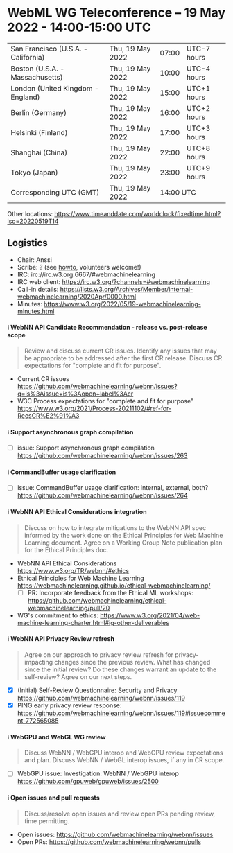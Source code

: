 # WebML WG Teleconference – 19 May 2022 - 14:00-15:00 UTC

<table>
<tr><td> San Francisco (U.S.A. - California) <td> Thu, 19 May 2022 <td> 07:00 <td> UTC-7 hours
<tr><td> Boston (U.S.A. - Massachusetts) <td> Thu, 19 May 2022 <td> 10:00 <td> UTC-4 hours
<tr><td> London (United Kingdom - England) <td> Thu, 19 May 2022 <td> 15:00 <td> UTC+1 hours
<tr><td> Berlin (Germany) <td> Thu, 19 May 2022 <td> 16:00 <td> UTC+2 hours
<tr><td> Helsinki (Finland) <td> Thu, 19 May 2022 <td> 17:00 <td> UTC+3 hours
<tr><td> Shanghai (China) <td> Thu, 19 May 2022 <td> 22:00 <td> UTC+8 hours
<tr><td> Tokyo (Japan) <td> Thu, 19 May 2022 <td> 23:00 <td> UTC+9 hours
<tr><td> Corresponding UTC (GMT) <td> Thu, 19 May 2022 <td colspan=2> 14:00 UTC
</table>

Other locations: https://www.timeanddate.com/worldclock/fixedtime.html?iso=20220519T14

  </details>

## Logistics

* Chair: Anssi
* Scribe: ? (see [howto](https://github.com/webmachinelearning/meetings/blob/main/scribe-howto.md), volunteers welcome!)
* IRC: irc://irc.w3.org:6667/#webmachinelearning
* IRC web client: https://irc.w3.org/?channels=#webmachinelearning
* Call-in details: https://lists.w3.org/Archives/Member/internal-webmachinelearning/2020Apr/0000.html
* Minutes: https://www.w3.org/2022/05/19-webmachinelearning-minutes.html


#### ℹ️ WebNN API Candidate Recommendation - release vs. post-release scope

>Review and discuss current CR issues. Identify any issues that may be appropriate to be addressed after the first CR release. Discuss CR expectations for "complete and fit for purpose".

- Current CR issues https://github.com/webmachinelearning/webnn/issues?q=is%3Aissue+is%3Aopen+label%3Acr
- W3C Process expectations for "complete and fit for purpose" https://www.w3.org/2021/Process-20211102/#ref-for-RecsCR%E2%91%A3

#### ℹ️ Support asynchronous graph compilation

- [ ] issue: Support asynchronous graph compilation https://github.com/webmachinelearning/webnn/issues/263

#### ℹ️ CommandBuffer usage clarification

- [ ] issue: CommandBuffer usage clarification: internal, external, both? https://github.com/webmachinelearning/webnn/issues/264
  
#### ℹ️ WebNN API Ethical Considerations integration

>Discuss on how to integrate mitigations to the WebNN API spec informed by the work done on the Ethical Principles for Web Machine Learning document. Agree on a Working Group Note publication plan for the Ethical Principles doc.

- WebNN API Ethical Considerations https://www.w3.org/TR/webnn/#ethics
- Ethical Principles for Web Machine Learning https://webmachinelearning.github.io/ethical-webmachinelearning/
  - [ ] PR: Incorporate feedback from the Ethical ML workshops: https://github.com/webmachinelearning/ethical-webmachinelearning/pull/20
- WG's commitment to ethics: https://www.w3.org/2021/04/web-machine-learning-charter.html#ig-other-deliverables


#### ℹ️ WebNN API Privacy Review refresh

>Agree on our approach to privacy review refresh for privacy-impacting changes since the previous review. What has changed since the initial review? Do these changes warrant an update to the self-review? Agree on our next steps.

- [x] (Initial) Self-Review Questionnaire: Security and Privacy https://github.com/webmachinelearning/webnn/issues/119
- [x] PING early privacy review response: https://github.com/webmachinelearning/webnn/issues/119#issuecomment-772565085

#### ℹ️ WebGPU and WebGL WG review

>Discuss WebNN / WebGPU interop and WebGPU review expectations and plan. Discuss WebNN / WebGL interop issues, if any in CR scope.

- [ ] WebGPU issue: Investigation: WebNN / WebGPU interop https://github.com/gpuweb/gpuweb/issues/2500
  
#### ℹ️ Open issues and pull requests

> Discuss/resolve open issues and review open PRs pending review, time permitting.

- Open issues: https://github.com/webmachinelearning/webnn/issues
- Open PRs: https://github.com/webmachinelearning/webnn/pulls
